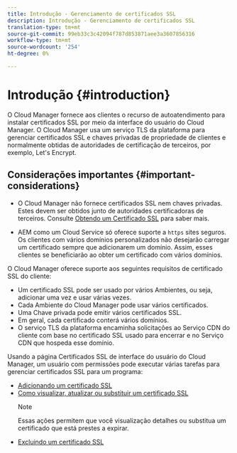 ```yaml
---
title: Introdução - Gerenciamento de certificados SSL
description: Introdução - Gerenciamento de certificados SSL
translation-type: tm+mt
source-git-commit: 99eb33c3c42094f787d853871aee3a3607856316
workflow-type: tm+mt
source-wordcount: '254'
ht-degree: 0%

---
```



# Introdução {#introduction}

O Cloud Manager fornece aos clientes o recurso de autoatendimento para instalar certificados SSL por meio da interface do usuário do Cloud Manager. O Cloud Manager usa um serviço TLS da plataforma para gerenciar certificados SSL e chaves privadas de propriedade de clientes e normalmente obtidas de autoridades de certificação de terceiros, por exemplo, Let&#39;s Encrypt.

## Considerações importantes {#important-considerations}


* O Cloud Manager não fornece certificados SSL nem chaves privadas. Estes devem ser obtidos junto de autoridades certificadoras de terceiros. Consulte [Obtendo um Certificado SSL](/help/implementing/cloud-manager/managing-ssl-certifications/get-ssl-certificate.md) para saber mais.

* AEM como um Cloud Service só oferece suporte a `https` sites seguros. Os clientes com vários domínios personalizados não desejarão carregar um certificado sempre que adicionarem um domínio. Assim, esses clientes se beneficiarão ao obter um certificado com vários domínios.

O Cloud Manager oferece suporte aos seguintes requisitos de certificado SSL do cliente:

* Um certificado SSL pode ser usado por vários Ambientes, ou seja, adicionar uma vez e usar várias vezes.
* Cada Ambiente do Cloud Manager pode usar vários certificados.
* Uma Chave privada pode emitir vários certificados SSL.
* Em geral, cada certificado conterá vários domínios.
* O serviço TLS da plataforma encaminha solicitações ao Serviço CDN do cliente com base no certificado SSL usado para encerrar e no Serviço CDN que hospeda esse domínio.

Usando a página Certificados SSL de interface do usuário do Cloud Manager, um usuário com permissões pode executar várias tarefas para gerenciar certificados SSL para um programa:

* [Adicionando um certificado SSL](/help/implementing/cloud-manager/managing-ssl-certifications/add-ssl-certificate.md)
* [Como visualizar, atualizar ou substituir um certificado SSL](/help/implementing/cloud-manager/managing-ssl-certifications/view-update-replace-ssl-certificate.md)
   >[!NOTE]
   >Essas ações permitem que você visualização detalhes ou substitua um certificado que está prestes a expirar.
* [Excluindo um certificado SSL](/help/implementing/cloud-manager/managing-ssl-certifications/delete-ssl-certificate.md)
